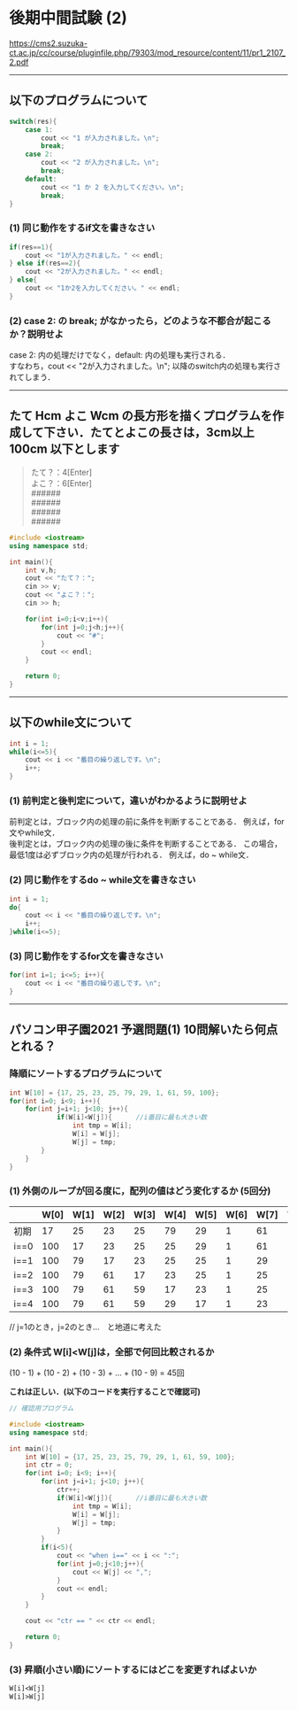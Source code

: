 # 後期中間試験 (2)

<https://cms2.suzuka-ct.ac.jp/cc/course/pluginfile.php/79303/mod_resource/content/11/pr1_2107_2.pdf>

***

## 以下のプログラムについて

```cpp
switch(res){
    case 1:
        cout << "1 が入力されました。\n";
        break;
    case 2:
        cout << "2 が入力されました。\n";
        break; 
    default:
        cout << "1 か 2 を入力してください。\n";
        break;
}
```

### (1) 同じ動作をするif文を書きなさい
```cpp
if(res==1){
    cout << "1が入力されました。" << endl;
} else if(res==2){
    cout << "2が入力されました。" << endl;
} else{
    cout << "1か2を入力してください。" << endl;
}
```

### (2) case 2: の break; がなかったら，どのような不都合が起こるか？説明せよ
case 2: 内の処理だけでなく，default: 内の処理も実行される．<br>
すなわち，cout << "2が入力されました。\n"; 以降のswitch内の処理も実行されてしまう．

***

## たて Hcm よこ Wcm の長方形を描くプログラムを作成して下さい．たてとよこの長さは，3cm以上 100cm 以下とします

>たて？：4[Enter]<br>
よこ？：6[Enter]<br>
######<br>
######<br>
######<br>
######<br>

```cpp
#include <iostream>
using namespace std;

int main(){
    int v,h;
    cout << "たて？：";
    cin >> v;
    cout << "よこ？：";
    cin >> h;

    for(int i=0;i<v;i++){
        for(int j=0;j<h;j++){
            cout << "#";
        }
        cout << endl;
    }

    return 0;
}
```
***
## 以下のwhile文について
```cpp
int i = 1;
while(i<=5){
    cout << i << "番目の繰り返しです。\n";
    i++;
}
```
### (1) 前判定と後判定について，違いがわかるように説明せよ
前判定とは，ブロック内の処理の前に条件を判断することである．
例えば，for文やwhile文．<br>
後判定とは，ブロック内の処理の後に条件を判断することである．
この場合，最低1度は必ずブロック内の処理が行われる．
例えば，do ~ while文．

### (2) 同じ動作をするdo ~ while文を書きなさい
```cpp
int i = 1;
do{
    cout << i << "番目の繰り返しです。\n";
    i++;
}while(i<=5);
```

### (3) 同じ動作をするfor文を書きなさい
```cpp
for(int i=1; i<=5; i++){
    cout << i << "番目の繰り返しです。\n";
}
```
***
## パソコン甲子園2021 予選問題(1) 10問解いたら何点とれる？
### 降順にソートするプログラムについて
```cpp
int W[10] = {17, 25, 23, 25, 79, 29, 1, 61, 59, 100};
for(int i=0; i<9; i++){
    for(int j=i+1; j<10; j++){
            if(W[i]<W[j]){      //i番目に最も大きい数
                int tmp = W[i]; 
                W[i] = W[j];    
                W[j] = tmp;     
        }
    }
}
```

### (1) 外側のループが回る度に，配列の値はどう変化するか (5回分)
|  | W[0] | W[1] | W[2] | W[3] | W[4] | W[5] | W[6] | W[7] | W[8] | W[9] |
|---|---|---|---|---|---|---|---|---|---|---|
|初期|17|25|23|25|79|29|1|61|59|100|
|i==0|100|17|23|25|25|29|1|61|59|79|
|i==1|100|79|17|23|25|25|1|29|59|61|
|i==2|100|79|61|17|23|25|1|25|29|59|
|i==3|100|79|61|59|17|23|1|25|25|29|
|i==4|100|79|61|59|29|17|1|23|25|25|

// j=1のとき，j=2のとき…　と地道に考えた

### (2) 条件式 W[i]<W[j]は，全部で何回比較されるか
(10 - 1) + (10 - 2) + (10 - 3) + ... + (10 - 9) = 45回

__これは正しい．(以下のコードを実行することで確認可)__
```cpp
// 確認用プログラム

#include <iostream>
using namespace std;

int main(){
    int W[10] = {17, 25, 23, 25, 79, 29, 1, 61, 59, 100};
    int ctr = 0;
    for(int i=0; i<9; i++){
        for(int j=i+1; j<10; j++){
            ctr++;
            if(W[i]<W[j]){      //i番目に最も大きい数
                int tmp = W[i]; 
                W[i] = W[j];    
                W[j] = tmp;   
            }
        }
        if(i<5){
            cout << "when i==" << i << ":";
            for(int j=0;j<10;j++){
                cout << W[j] << ",";
            }
            cout << endl;
        }
    }

    cout << "ctr == " << ctr << endl;

    return 0;
}
```

### (3) 昇順(小さい順)にソートするにはどこを変更すればよいか
```diff
W[i]<W[j]
W[i]>W[j]
```
